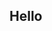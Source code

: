 ## Hello

<!--
**This profile for temporary projects

Plugins :

1- Dules (1v1)

A plugin focused on gameplay and dueling accuracy.

/duel
Opens a list of online players. You can choose who you want to challenge and duel, as shown in the attached images.
It displays each player's total wins and losses, as well as their winning ratings.
After selecting a challenger, a message appears for the challenger to accept or decline the round, as shown in the images.
Then, players are drawn into the round, and the round's scoreboard is displayed.
Then, the results are displayed, indicating the victory or loss of both parties.
Additionally, players' positions and items are saved before the game begins, and after the game ends, they are returned to the designated lobby with their items.

Commands:
/duelsetup <spawn1:spawn2:lobby> - Specifies the lobby and starting location fight
/duelstats <player> - Displays any player's or your own stats
/duel - Opens the menu
/duel <player> - Sends invite to fight directly to any player
/duelaccept - Accepts the round
/dueldeny - Declines the round

Files :
config.yml - File to save the lobby and the locations where you start fighting.
duels.yml
stats.yml - File to store players' win and loss information and add a firewall to it when the player changes his name.

( https://imgur.com/a/tXwmVKs )



2 - SkyPvP

A game that focuses on gameplay and the precision of its game system.

- Kit System
- System for looting in random boxes with different levels
- Also a vision system for random boxes
- custom items

Commands :
/kit - open menus of kit
/pos1 - Set position 1 for loot box spawn region
/pos2 - Set position 2 for loot box spawn region
/lootadd <yellow|green|black> - open menus to add items in loot boxes
/lootremove - open menu to remove items
/lootclear - Clear all loot boxes from the map
/excludepos1 - Set position 1 for excluded region
/excludepos2 - Set position 2 for excluded region
/excludeclear - Clear all excluded regions
/excludelist - List all excluded regions
/clearitems - Clear (This includes items and holograms)
/lootdesign <yellow/green/black> - Spawn a design loot box with hologram ( perfview chests )
/designreload - Reload design boxes configuration

Files :
lootbox_items.yml
lootbox_regions.yml
player-kits.yml
design_boxes.yml

( https://imgur.com/a/AkkSp0F )
There are a lot of details and description but this is the summary.


3 - Battlepass
Commands:
/battlepass addxp <player <amount> - Add XP to player
/battlepass setlevel <player> <level> - Set Player level
/battlepass info <palyer> - Show player info

papi :
%battlepass_level%
%battlepass_progressbar%
%battlepass_progress%

Saving player data in playerdata.yml via UUID making it easier to track a player's name if it changes .
( https://imgur.com/a/z2OFfh5 )



4- Profile
( https://imgur.com/a/BpHYnfH )


5 - Discordlink
Commands :
/link <code> - link your account in mincraft with discord. as shown in the Embed
( https://imgur.com/a/In2rOfP )


6 - Managerplayer
Commands :
/manage <player> - open manage menu
( https://imgur.com/a/HxC2sgL )

7 - Shop
( https://imgur.com/a/rCDEDAy )

-->
